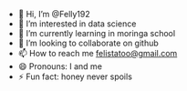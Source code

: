 - 👋 Hi, I’m @Felly192
- 👀 I’m interested in data science
- 🌱 I’m currently learning in moringa school
- 💞️ I’m looking to collaborate on github
- 📫 How to reach me felistatoo@gmail.com 
- 😄 Pronouns: I and me 
- ⚡ Fun fact: honey never spoils 

<!---
Felly192/Felly192 is a ✨ special ✨ repository because its `README.md` (this file) appears on your GitHub profile.
You can click the Preview link to take a look at your changes.
--->
